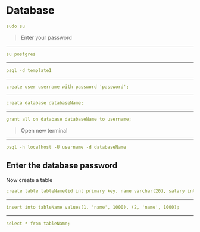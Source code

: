 # Database

```yaml 
sudo su
```

> Enter your password
---
```yaml
su postgres
```
---
```yaml
psql -d template1
```
---
```yaml
create user username with password 'password';
```
---
```yaml
creata database databaseName;
```

---

```yaml
grant all on database databaseName to username;
```

> Open new terminal

---

```yaml
psql -h localhost -U username -d databaseName
```
Enter the database password
---
Now create a table

```yaml
create table tableName(id int primary key, name varchar(20), salary int);
```
---
```yaml
insert into tableName values(1, 'name', 1000), (2, 'name', 1000);
```
---
```yaml
select * from tableName;
```
